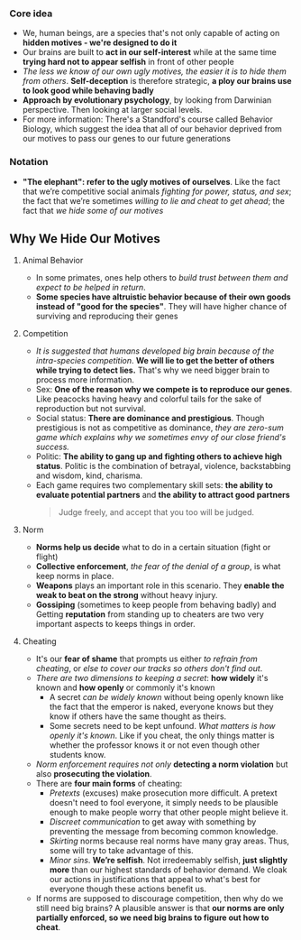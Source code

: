 ### Core idea
* We, human beings, are a species that's not only capable of acting on **hidden motives - we're designed to do it**
* Our brains are built to **act in our self-interest** while at the same time **trying hard not to appear selfish** in front of other people
* _The less we know of our own ugly motives, the easier it is to hide them from others_. **Self-deception** is therefore strategic, **a ploy our brains use to look good while behaving badly**
* **Approach by evolutionary psychology**, by looking from Darwinian perspective. Then looking at larger social levels.
* For more information: There's a Standford's course called Behavior Biology, which suggest the idea that all of our behavior deprived from our motives to pass our genes to our future generations

### Notation
* **"The elephant": refer to the ugly motives of ourselves**. Like the fact that we’re competitive social animals _fighting for power, status, and sex_; the fact that we’re sometimes _willing to lie and cheat to get ahead_; the fact that _we hide some of our motives_

## Why We Hide Our Motives
1. Animal Behavior
    * In some primates, ones help others to _build trust between them and expect to be helped in return_.
    * **Some species have altruistic behavior because of their own goods instead of "good for the species"**. They will have higher chance of surviving and reproducing their genes
2. Competition
    * _It is suggested that humans developed big brain because of the intra-species competition_. **We will lie to get the better of others while trying to detect lies.** That's why we need bigger brain to process more information.
    * Sex: **One of the reason why we compete is to reproduce our genes**. Like peacocks having heavy and colorful tails for the sake of reproduction but not survival.
    * Social status: **There are dominance and prestigious**. Though prestigious is not as competitive as dominance, _they are zero-sum game which explains why we sometimes envy of our close friend's success._
    * Politic: **The ability to gang up and fighting others to achieve high status**. Politic is the combination of betrayal, violence, backstabbing and wisdom, kind, charisma.
    * Each game requires two complementary skill sets: **the ability to evaluate potential partners** and **the ability to attract good partners**
        > Judge freely, and accept that you too will be judged.  

3. Norm
    * **Norms help us decide** what to do in a certain situation (fight or flight)
    * **Collective enforcement**, _the fear of the denial of a group_, is what keep norms in place.
    * **Weapons** plays an important role in this scenario. They **enable the weak to beat on the strong** without heavy injury.
    * **Gossiping** (sometimes to keep people from behaving badly) and Getting **reputation** from standing up to cheaters are two very important aspects to keeps things in order.
4. Cheating
    * It's our **fear of shame** that prompts us either _to refrain from cheating_, or _else to cover our tracks so others don't find out_.
    * _There are two dimensions to keeping a secret_: **how widely** it's known and **how openly** or commonly it's known
        * A secret _can be widely known_ without being openly known like the fact that the emperor is naked, everyone knows but they know if others have the same thought as theirs.
        * Some secrets need to be kept unfound. _What matters is how openly it's known_. Like if you cheat, the only things matter is whether the professor knows it or not even though other students know.
    * _Norm enforcement requires not only_ **detecting a norm violation** but also **prosecuting the violation**.
    * There are **four main forms** of cheating:
        * _Pretexts_ (excuses) make prosecution more difficult. A pretext doesn't need to fool everyone, it simply needs to be plausible enough to make people worry that other people might believe it.
        * _Discreet communication_ to get away with something by preventing the message from becoming common knowledge.
        * _Skirting_ norms because real norms have many gray areas. Thus, some will try to take advantage of this.
        * _Minor sins_. **We’re selfish**. Not irredeemably selfish, **just slightly more** than our highest standards of behavior demand. We cloak our actions in justifications that appeal to what's best for everyone though these actions benefit us.
    *  If norms are supposed to discourage competition, then why do we still need big brains? A plausible answer is that **our norms are only partially enforced, so we need big brains to figure out how to cheat**.

